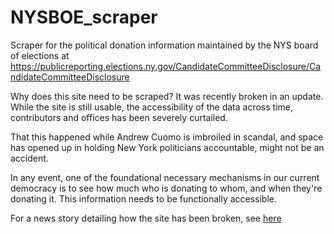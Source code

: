 # NYSBOE_scraper
Scraper for the political donation information maintained by the NYS board of elections at https://publicreporting.elections.ny.gov/CandidateCommitteeDisclosure/CandidateCommitteeDisclosure

Why does this site need to be scraped?  It was recently broken in an update.  While the site is still usable, the accessibility of the data across time, contributors and offices has been severely curtailed.  

That this happened while Andrew Cuomo is imbroiled in scandal, and space has opened up in holding New York politicians accountable, might not be an accident.  

In any event, one of the foundational necessary mechanisms in our current democracy is to see how much who is donating to whom, and when they're donating it.  This information needs to be functionally accessible.  

For a news story detailing how the site has been broken, see [here](https://readsludge.com/2021/03/09/ny-elections-board-makes-it-harder-for-journalists-to-follow-the-money/) 

